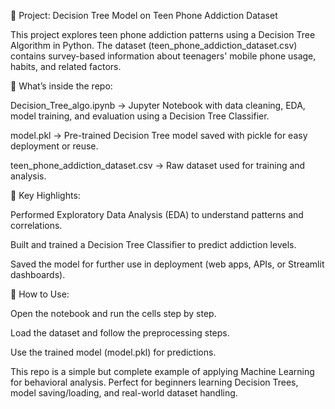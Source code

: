 📌 Project: Decision Tree Model on Teen Phone Addiction Dataset

This project explores teen phone addiction patterns using a Decision Tree Algorithm in Python. The dataset (teen_phone_addiction_dataset.csv) contains survey-based information about teenagers' mobile phone usage, habits, and related factors.

🔹 What’s inside the repo:

Decision_Tree_algo.ipynb → Jupyter Notebook with data cleaning, EDA, model training, and evaluation using a Decision Tree Classifier.

model.pkl → Pre-trained Decision Tree model saved with pickle for easy deployment or reuse.

teen_phone_addiction_dataset.csv → Raw dataset used for training and analysis.

🔹 Key Highlights:

Performed Exploratory Data Analysis (EDA) to understand patterns and correlations.

Built and trained a Decision Tree Classifier to predict addiction levels.

Saved the model for further use in deployment (web apps, APIs, or Streamlit dashboards).

🚀 How to Use:

Open the notebook and run the cells step by step.

Load the dataset and follow the preprocessing steps.

Use the trained model (model.pkl) for predictions.

This repo is a simple but complete example of applying Machine Learning for behavioral analysis. Perfect for beginners learning Decision Trees, model saving/loading, and real-world dataset handling.

